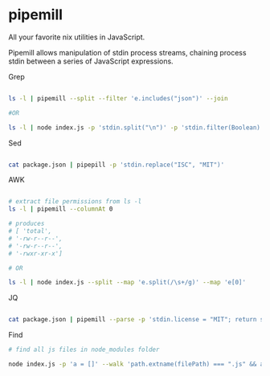 # pipemill

All your favorite nix utilities in JavaScript.

Pipemill allows manipulation of stdin process streams, chaining process stdin between a series of JavaScript expressions.

Grep

```bash

ls -l | pipemill --split --filter 'e.includes("json")' --join

#OR

ls -l | node index.js -p 'stdin.split("\n")' -p 'stdin.filter(Boolean)' -p 'stdin.filter(e => e.includes("json"))' -p 'stdin.toString()'

```


Sed

```bash

cat package.json | pipepill -p 'stdin.replace("ISC", "MIT")'

```

AWK

```bash

# extract file permissions from ls -l
ls -l | pipemill --columnAt 0

# produces
# [ 'total',
# '-rw-r--r--',
# '-rw-r--r--',
# '-rwxr-xr-x']

# OR

ls -l | node index.js --split --map 'e.split(/\s+/g)' --map 'e[0]'

```

JQ

```bash

cat package.json | pipemill --parse -p 'stdin.license = "MIT"; return stdin' --stringify

```

Find

```bash
# find all js files in node_modules folder

node index.js -p 'a = []' --walk 'path.extname(filePath) === ".js" && a.push(filePath), ./node_modules' -p 'a'

```